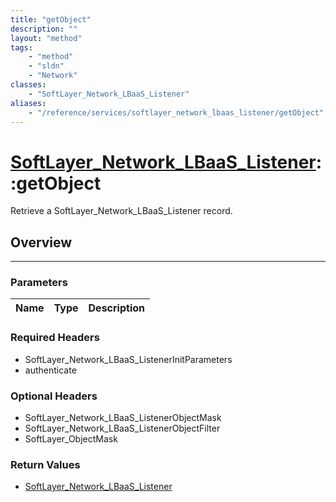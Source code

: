 ```yaml
---
title: "getObject"
description: ""
layout: "method"
tags:
    - "method"
    - "sldn"
    - "Network"
classes:
    - "SoftLayer_Network_LBaaS_Listener"
aliases:
    - "/reference/services/softlayer_network_lbaas_listener/getObject"
---
```

# [SoftLayer_Network_LBaaS_Listener](/reference/services/SoftLayer_Network_LBaaS_Listener)::getObject


Retrieve a SoftLayer_Network_LBaaS_Listener record.


## Overview 


-----

### Parameters 
|Name | Type | Description |
| --- | --- | --- |


### Required Headers
* SoftLayer_Network_LBaaS_ListenerInitParameters
* authenticate


### Optional Headers
* SoftLayer_Network_LBaaS_ListenerObjectMask
* SoftLayer_Network_LBaaS_ListenerObjectFilter
* SoftLayer_ObjectMask

### Return Values
* <a href='/reference/datatypes/SoftLayer_Network_LBaaS_Listener'>SoftLayer_Network_LBaaS_Listener </a>




